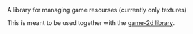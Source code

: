 A library for managing game resourses (currently only textures)

This is meant to be used together with the [game-2d library](https://github.com/Zinggi/elm-2d-game).

